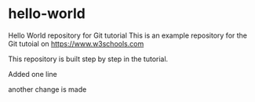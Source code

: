 # hello-world
Hello World repository for Git tutorial
This is an example repository for the Git tutoial on https://www.w3schools.com

This repository is built step by step in the tutorial.

Added one line

another change is made
